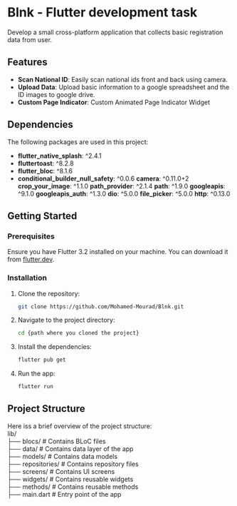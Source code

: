 # Blnk - Flutter development task

Develop a small cross-platform application that collects basic registration data from user.

## Features

- **Scan National ID**: Easily scan national ids front and back using camera.
- **Upload Data**: Upload basic information to a google spreadsheet and the ID images to google drive.
- **Custom Page Indicator**: Custom Animated Page Indicator Widget

## Dependencies

The following packages are used in this project:

- **flutter_native_splash**: ^2.4.1
- **fluttertoast**: ^8.2.8
- **flutter_bloc**: ^8.1.6
- **conditional_builder_null_safety**: ^0.0.6
  **camera**: ^0.11.0+2
  **crop_your_image**: ^1.1.0
  **path_provider**: ^2.1.4
  **path**: ^1.9.0
  **googleapis**: ^9.1.0
  **googleapis_auth**: ^1.3.0
  **dio**: ^5.0.0
  **file_picker**: ^5.0.0
  **http**: ^0.13.0


## Getting Started

### Prerequisites

Ensure you have Flutter 3.2 installed on your machine. You can download it from [flutter.dev](https://flutter.dev/).

### Installation

1. Clone the repository:
   ```sh
   git clone https://github.com/Mohamed-Mourad/Blnk.git

2. Navigate to the project directory:
   ```sh
   cd {path where you cloned the project}
3. Install the dependencies:
   ```sh
   flutter pub get

4. Run the app:
   ```sh
   flutter run

## Project Structure

Here iss a brief overview of the project structure:  
lib/  
├── blocs/               # Contains BLoC files  
├── data/                # Contains data layer of the app  
├── models/              # Contains data models  
├── repositories/        # Contains repository files  
├── screens/             # Contains UI screens  
├── widgets/             # Contains reusable widgets  
├── methods/             # Contains reusable methods  
├── main.dart            # Entry point of the app